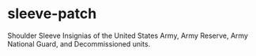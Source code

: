 # sleeve-patch
Shoulder Sleeve Insignias of the United States Army, Army Reserve, Army National Guard, and Decommissioned units.
